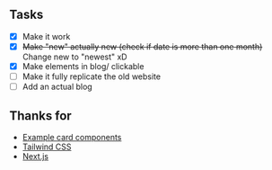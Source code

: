 ## Tasks
- [x] Make it work
- [x] ~~Make "new" actually new (check if date is more than one month)~~ Change new to "newest" xD
- [x] Make elements in blog/ clickable
- [ ] Make it fully replicate the old website
- [ ] Add an actual blog

## Thanks for
- [Example card components](https://v1.tailwindcss.com/components/cards)
- [Tailwind CSS](https://tailwindcss.com)
- [Next.js](https://nextjs.org/)
